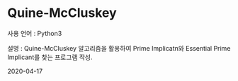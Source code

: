 # Quine-McCluskey
사용 언어 : Python3

설명 : Quine-McCluskey 알고리즘을 활용하여 Prime Implicatn와 Essential Prime Implicant를 찾는 프로그램 작성.

2020-04-17
